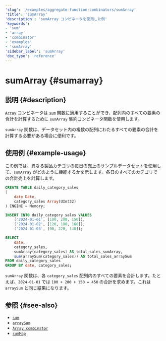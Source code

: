 ```yaml
---
'slug': '/examples/aggregate-function-combinators/sumArray'
'title': 'sumArray'
'description': 'sumArray コンビネータを使用した例'
'keywords':
- 'sum'
- 'array'
- 'combinator'
- 'examples'
- 'sumArray'
'sidebar_label': 'sumArray'
'doc_type': 'reference'
---
```



# sumArray {#sumarray}

## 説明 {#description}

[`Array`](/sql-reference/aggregate-functions/combinators#-array) コンビネータは 
[`sum`](/sql-reference/aggregate-functions/reference/sum) 関数に適用することができ、配列内のすべての要素の合計を計算するために `sumArray` 
集約コンビネータ関数を使用します。

`sumArray` 関数は、データセット内の複数の配列にわたるすべての要素の合計を計算する必要がある場合に便利です。

## 使用例 {#example-usage}

この例では、異なる製品カテゴリの毎日の売上のサンプルデータセットを使用して、`sumArray` がどのように機能するかを示します。各日のすべてのカテゴリでの合計売上を計算します。

```sql title="Query"
CREATE TABLE daily_category_sales
(
    date Date,
    category_sales Array(UInt32)
) ENGINE = Memory;

INSERT INTO daily_category_sales VALUES
    ('2024-01-01', [100, 200, 150]),
    ('2024-01-02', [120, 180, 160]),
    ('2024-01-03', [90, 220, 140]);

SELECT 
    date,
    category_sales,
    sumArray(category_sales) AS total_sales_sumArray,
    sum(arraySum(category_sales)) AS total_sales_arraySum
FROM daily_category_sales
GROUP BY date, category_sales;
```

`sumArray` 関数は、各 `category_sales` 配列内のすべての要素を合計します。たとえば、`2024-01-01` では `100 + 200 + 150 = 450` の合計を求めます。これは `arraySum` と同じ結果になります。

## 参照 {#see-also}
- [`sum`](/sql-reference/aggregate-functions/reference/sum)
- [`arraySum`](/sql-reference/functions/array-functions#arraySum)
- [`Array combinator`](/sql-reference/aggregate-functions/combinators#-array)
- [`sumMap`](/examples/aggregate-function-combinators/sumMap)

